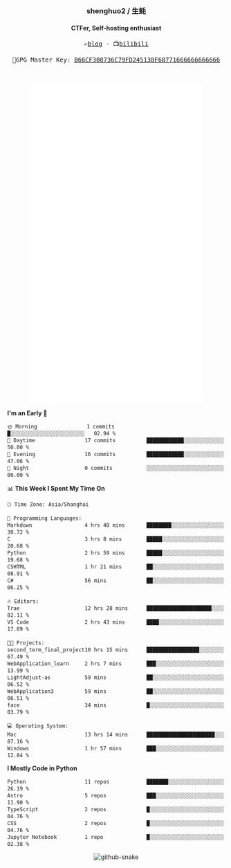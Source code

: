 <h3 align="center"> shenghuo2 / 生蚝 </h3>
<h4 align="center" >CTFer, Self-hosting enthusiast</h3>


<p align="center">
  <samp>
    ✍️<a href="https://blog.shenghuo2.top/">blog</a> -
    📺<a href="https://space.bilibili.com/85894935">bilibili</a>
  </samp>
</p>
<p align="center">
  <samp>
     🔐GPG Master Key: <a align="center" href="https://github.com/shenghuo2.gpg">B66CF308736C79FD245138F68771666666666666</a>
  </samp>
</p>
<br>
<p align="center">
  <a href="https://github.com/shenghuo2">
    <img width="400" align="top" src="https://github.com/shenghuo2/shenghuo2/blob/main/metrics.left.svg" />
  </a>
  <a href="https://github.com/shenghuo2">
    <img width="400" align="top" src="https://github.com/shenghuo2/shenghuo2/blob/main/metrics.right.svg" />
  </a>
</p>


<!--START_SECTION:waka-->
**I'm an Early 🐤** 

```text
🌞 Morning                1 commits           █░░░░░░░░░░░░░░░░░░░░░░░░   02.94 % 
🌆 Daytime                17 commits          ████████████░░░░░░░░░░░░░   50.00 % 
🌃 Evening                16 commits          ████████████░░░░░░░░░░░░░   47.06 % 
🌙 Night                  0 commits           ░░░░░░░░░░░░░░░░░░░░░░░░░   00.00 % 
```


📊 **This Week I Spent My Time On** 

```text
🕑︎ Time Zone: Asia/Shanghai

💬 Programming Languages: 
Markdown                 4 hrs 40 mins       ████████░░░░░░░░░░░░░░░░░   30.72 % 
C                        3 hrs 8 mins        █████░░░░░░░░░░░░░░░░░░░░   20.68 % 
Python                   2 hrs 59 mins       █████░░░░░░░░░░░░░░░░░░░░   19.68 % 
CSHTML                   1 hr 21 mins        ██░░░░░░░░░░░░░░░░░░░░░░░   08.91 % 
C#                       56 mins             ██░░░░░░░░░░░░░░░░░░░░░░░   06.25 % 

🔥 Editors: 
Trae                     12 hrs 28 mins      █████████████████████░░░░   82.11 % 
VS Code                  2 hrs 43 mins       ████░░░░░░░░░░░░░░░░░░░░░   17.89 % 

🐱‍💻 Projects: 
second_term_final_project10 hrs 15 mins      █████████████████░░░░░░░░   67.49 % 
WebApplication_learn     2 hrs 7 mins        ███░░░░░░░░░░░░░░░░░░░░░░   13.99 % 
LightAdjust-as           59 mins             ██░░░░░░░░░░░░░░░░░░░░░░░   06.52 % 
WebApplication3          59 mins             ██░░░░░░░░░░░░░░░░░░░░░░░   06.51 % 
face                     34 mins             █░░░░░░░░░░░░░░░░░░░░░░░░   03.79 % 

💻 Operating System: 
Mac                      13 hrs 14 mins      ██████████████████████░░░   87.16 % 
Windows                  1 hr 57 mins        ███░░░░░░░░░░░░░░░░░░░░░░   12.84 % 
```

**I Mostly Code in Python** 

```text
Python                   11 repos            ███████░░░░░░░░░░░░░░░░░░   26.19 % 
Astro                    5 repos             ███░░░░░░░░░░░░░░░░░░░░░░   11.90 % 
TypeScript               2 repos             █░░░░░░░░░░░░░░░░░░░░░░░░   04.76 % 
CSS                      2 repos             █░░░░░░░░░░░░░░░░░░░░░░░░   04.76 % 
Jupyter Notebook         1 repo              █░░░░░░░░░░░░░░░░░░░░░░░░   02.38 % 
```




<!--END_SECTION:waka-->


<div align="center">
  <picture>
    <source media="(prefers-color-scheme: dark)" srcset="https://gist.githubusercontent.com/shenghuo2/bfce20b14ab0484cef03bae6e60e0b3a/raw/github-snake-dark.svg" />
    <source media="(prefers-color-scheme: light)" srcset="https://gist.githubusercontent.com/shenghuo2/bfce20b14ab0484cef03bae6e60e0b3a/raw/github-snake.svg" />
    <img alt="github-snake" src="https://gist.githubusercontent.com/shenghuo2/bfce20b14ab0484cef03bae6e60e0b3a/raw/github-snake.svg" />
  </picture>
</div>

<!--
**shenghuo2/shenghuo2** is a ✨ _special_ ✨ repository because its `README.md` (this file) appears on your GitHub profile.

Here are some ideas to get you started:

- 🔭 I’m currently working on ...
- 🌱 I’m currently learning ...
- 👯 I’m looking to collaborate on ...
- 🤔 I’m looking for help with ...
- 💬 Ask me about ...
- 📫 How to reach me: ...
- 😄 Pronouns: ...
- ⚡ Fun fact: ...
-->
